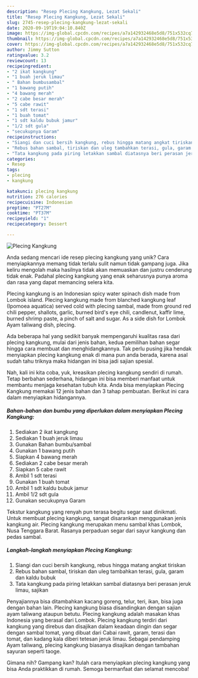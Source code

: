 ```yaml
---
description: "Resep Plecing Kangkung, Lezat Sekali"
title: "Resep Plecing Kangkung, Lezat Sekali"
slug: 2745-resep-plecing-kangkung-lezat-sekali
date: 2020-09-19T19:04:10.840Z
image: https://img-global.cpcdn.com/recipes/a7a142932468e5d8/751x532cq70/plecing-kangkung-foto-resep-utama.jpg
thumbnail: https://img-global.cpcdn.com/recipes/a7a142932468e5d8/751x532cq70/plecing-kangkung-foto-resep-utama.jpg
cover: https://img-global.cpcdn.com/recipes/a7a142932468e5d8/751x532cq70/plecing-kangkung-foto-resep-utama.jpg
author: Jimmy Sutton
ratingvalue: 3.2
reviewcount: 13
recipeingredient:
- "2 ikat kangkung"
- "1 buah jeruk limau"
- " Bahan bumbusambal"
- "1 bawang putih"
- "4 bawang merah"
- "2 cabe besar merah"
- "5 cabe rawit"
- "1 sdt terasi"
- "1 buah tomat"
- "1 sdt kaldu bubuk jamur"
- "1/2 sdt gula"
- "secukupnya Garam"
recipeinstructions:
- "Siangi dan cuci bersih kangkung, rebus hingga matang angkat tiriskan"
- "Rebus bahan sambal, tiriskan dan uleg tambahkan terasi, gula, garam dan kaldu bubuk"
- "Tata kangkung pada piring letakkan sambal diatasnya beri perasan jeruk limau, sajikan"
categories:
- Resep
tags:
- plecing
- kangkung

katakunci: plecing kangkung 
nutrition: 276 calories
recipecuisine: Indonesian
preptime: "PT27M"
cooktime: "PT37M"
recipeyield: "1"
recipecategory: Dessert

---
```



![Plecing Kangkung](https://img-global.cpcdn.com/recipes/a7a142932468e5d8/751x532cq70/plecing-kangkung-foto-resep-utama.jpg)

Anda sedang mencari ide resep plecing kangkung yang unik? Cara menyiapkannya memang tidak terlalu sulit namun tidak gampang juga. Jika keliru mengolah maka hasilnya tidak akan memuaskan dan justru cenderung tidak enak. Padahal plecing kangkung yang enak seharusnya punya aroma dan rasa yang dapat memancing selera kita.

Plecing kangkung is an Indonesian spicy water spinach dish made from Lombok island. Plecing kangkung made from blanched kangkung leaf (Ipomoea aquatica) served cold with plecing sambal, made from ground red chili pepper, shallots, garlic, burned bird&#39;s eye chili, candlenut, kaffir lime, burned shrimp paste, a pinch of salt and sugar. As a side dish for Lombok Ayam taliwang dish, plecing.

Ada beberapa hal yang sedikit banyak mempengaruhi kualitas rasa dari plecing kangkung, mulai dari jenis bahan, kedua pemilihan bahan segar hingga cara membuat dan menghidangkannya. Tak perlu pusing jika hendak menyiapkan plecing kangkung enak di mana pun anda berada, karena asal sudah tahu triknya maka hidangan ini bisa jadi sajian spesial.


Nah, kali ini kita coba, yuk, kreasikan plecing kangkung sendiri di rumah. Tetap berbahan sederhana, hidangan ini bisa memberi manfaat untuk membantu menjaga kesehatan tubuh kita. Anda bisa menyiapkan Plecing Kangkung memakai 12 jenis bahan dan 3 tahap pembuatan. Berikut ini cara dalam menyiapkan hidangannya.

<!--inarticleads1-->

##### Bahan-bahan dan bumbu yang diperlukan dalam menyiapkan Plecing Kangkung:

1. Sediakan 2 ikat kangkung
1. Sediakan 1 buah jeruk limau
1. Gunakan  Bahan bumbu/sambal
1. Gunakan 1 bawang putih
1. Siapkan 4 bawang merah
1. Sediakan 2 cabe besar merah
1. Siapkan 5 cabe rawit
1. Ambil 1 sdt terasi
1. Gunakan 1 buah tomat
1. Ambil 1 sdt kaldu bubuk jamur
1. Ambil 1/2 sdt gula
1. Gunakan secukupnya Garam


Tekstur kangkung yang renyah pun terasa begitu segar saat dinikmati. Untuk membuat plecing kangkung, sangat disarankan menggunakan jenis kangkung air. Plecing kangkung merupakan menu sambal khas Lombok, Nusa Tenggara Barat. Rasanya perpaduan segar dari sayur kangkung dan pedas sambal. 

<!--inarticleads2-->

##### Langkah-langkah menyiapkan Plecing Kangkung:

1. Siangi dan cuci bersih kangkung, rebus hingga matang angkat tiriskan
1. Rebus bahan sambal, tiriskan dan uleg tambahkan terasi, gula, garam dan kaldu bubuk
1. Tata kangkung pada piring letakkan sambal diatasnya beri perasan jeruk limau, sajikan


Penyajiannya bisa ditambahkan kacang goreng, telur, teri, ikan, bisa juga dengan bahan lain. Plecing kangkung biasa disandingkan dengan sajian ayam taliwang ataupun betutu. Plecing kangkung adalah masakan khas Indonesia yang berasal dari Lombok. Plecing kangkung terdiri dari kangkung yang direbus dan disajikan dalam keadaan dingin dan segar dengan sambal tomat, yang dibuat dari Cabai rawit, garam, terasi dan tomat, dan kadang kala diberi tetesan jeruk limau. Sebagai pendamping Ayam taliwang, plecing kangkung biasanya disajikan dengan tambahan sayuran seperti taoge. 

Gimana nih? Gampang kan? Itulah cara menyiapkan plecing kangkung yang bisa Anda praktikkan di rumah. Semoga bermanfaat dan selamat mencoba!
